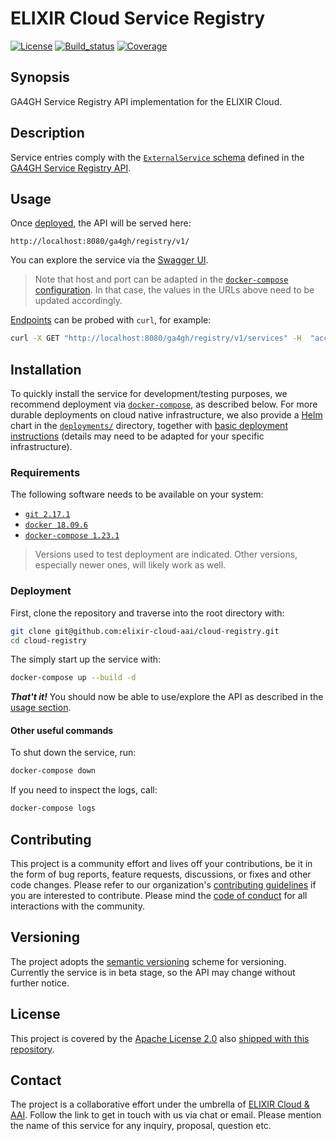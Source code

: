 # ELIXIR Cloud Service Registry

[![License][badge-license]][badge-url-license]
[![Build_status][badge-build-status]][badge-url-build-status]
[![Coverage][badge-coverage]][badge-url-coverage]

## Synopsis

GA4GH Service Registry API implementation for the ELIXIR Cloud.

## Description

Service entries comply with the [`ExternalService` schema][schema-service]
defined in the [GA4GH Service Registry API][ga4gh-registry].

## Usage

Once [deployed](#Installation), the API will be served here:

```text
http://localhost:8080/ga4gh/registry/v1/
```

You can explore the service via the [Swagger UI][url-swagger].

> Note that host and port can be adapted in the [`docker-compose`
> configuration][config]. In that case, the values in the URLs above need to be
> updated accordingly.

[Endpoints][schema-endpoints] can be probed with `curl`, for example:

```bash
curl -X GET "http://localhost:8080/ga4gh/registry/v1/services" -H  "accept: application/json"
```

## Installation

To quickly install the service for development/testing purposes, we recommend
deployment via [`docker-compose`][docker-compose], as described below. For
more durable deployments on cloud native infrastructure, we also provide a
[Helm][helm] chart in the [`deployments/`][deployment] directory, together with
[basic deployment instructions][deployment-instructions] (details may need to
be adapted for your specific infrastructure).

### Requirements

The following software needs to be available on your system:

- [`git 2.17.1`][git]
- [`docker 18.09.6`][docker]
- [`docker-compose 1.23.1`][docker-compose]

> Versions used to test deployment are indicated. Other versions, especially
> newer ones, will likely work as well.

### Deployment

First, clone the repository and traverse into the root directory with:

```bash
git clone git@github.com:elixir-cloud-aai/cloud-registry.git
cd cloud-registry
```

The simply start up the service with:

```bash
docker-compose up --build -d
```

_**That't it!**_ You should now be able to use/explore the API as described in
the [usage section](#Usage).

#### Other useful commands

To shut down the service, run:

```bash
docker-compose down
```

If you need to inspect the logs, call:

```bash
docker-compose logs
```

## Contributing

This project is a community effort and lives off your contributions, be it in
the form of bug reports, feature requests, discussions, or fixes and other code
changes. Please refer to our organization's [contributing
guidelines][contributing] if you are interested to contribute. Please mind the
[code of conduct][coc] for all interactions with the community.

## Versioning

The project adopts the [semantic versioning][semver] scheme for versioning.
Currently the service is in beta stage, so the API may change without further
notice.

## License

This project is covered by the [Apache License 2.0][license-apache] also
[shipped with this repository][license].

## Contact

The project is a collaborative effort under the umbrella of [ELIXIR Cloud &
AAI][elixir-cloud]. Follow the link to get in touch with us via chat or email.
Please mention the name of this service for any inquiry, proposal, question
etc.

[badge-build-status]:<https://travis-ci.com/elixir-cloud-aai/cloud-registry.svg?branch=dev>
[badge-coverage]:<https://img.shields.io/coveralls/github/elixir-cloud-aai/cloud-registry>
[badge-github-tag]:<https://img.shields.io/github/v/tag/elixir-cloud-aai/cloud-registry?color=C39BD3>
[badge-license]:<https://img.shields.io/badge/license-Apache%202.0-blue.svg>
[badge-url-build-status]:<https://travis-ci.com/elixir-cloud-aai/cloud-registry>
[badge-url-coverage]:<https://coveralls.io/github/elixir-cloud-aai/cloud-registry>
[badge-url-github-tag]:<https://github.com/elixir-cloud-aai/cloud-registry/releases>
[badge-url-license]:<http://www.apache.org/licenses/LICENSE-2.0>
[ga4gh-registry]: <https://github.com/ga4gh-discovery/ga4gh-service-registry>
[config]: docker-compose.yaml
[deployment]: deployment/
[deployment-instructions]: deployment/README.md
[docker]: <https://docs.docker.com/get-docker/>
[docker-compose]: <https://docs.docker.com/compose/install/>
[git]: <https://git-scm.com/book/en/v2/Getting-Started-Installing-Git>
[helm]: <https://helm.sh/>
[license]: LICENSE
[license-apache]: <https://www.apache.org/licenses/LICENSE-2.0>
[elixir-cloud]: <https://github.com/elixir-cloud-aai/elixir-cloud-aai>
[coc]: <https://github.com/elixir-cloud-aai/elixir-cloud-aai/blob/dev/CODE_OF_CONDUCT.md>
[contributing]: <https://github.com/elixir-cloud-aai/elixir-cloud-aai/blob/dev/CONTRIBUTING.md>
[semver]: <https://semver.org/>
[schema-service]: <https://github.com/ga4gh-discovery/ga4gh-service-registry/blob/8c45be52940db92c2fa1cd821519c271c22b1c4c/service-registry.yaml#L158>
[schema-endpoints]: <https://github.com/ga4gh-discovery/ga4gh-service-registry/blob/8c45be52940db92c2fa1cd821519c271c22b1c4c/service-registry.yaml#L16>
[url-swagger]: <http://localhost:8080/ga4gh/registry/v1/ui>
